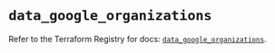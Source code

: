 # `data_google_organizations`

Refer to the Terraform Registry for docs: [`data_google_organizations`](https://registry.terraform.io/providers/hashicorp/google-beta/6.24.0/docs/data-sources/google_organizations).
